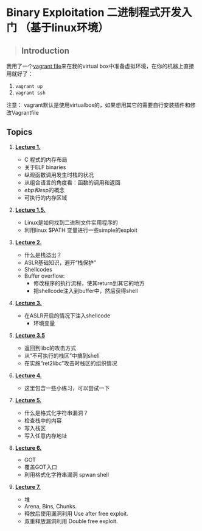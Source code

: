 # Binary Exploitation 二进制程式开发入门 （基于linux环境）

> ## Introduction
我用了一个[vagrant file](Vagrantfile)来在我的virtual box中准备虚拟环境，在你的机器上直接用就好了：
1. `vagrant up`
2. `vagrant ssh`

注意： vagrant默认是使用virtualbox的，如果想用其它的需要自行安装插件和修改Vagrantfile


## Topics

1. **[Lecture 1.](Lecture1/README.md)**
     * C 程式的内存布局
     * 关于ELF binaries
     * 纵观函数调用发生时栈的状况
     * 从组合语言的角度看：函数的调用和返回
     * $ebp和$esp的概念
     * 可执行的内存区域

1. **[Lecture 1.5.](Lecture1.5/README.md)**
    * Linux是如何找到二进制文件实用程序的
    * 利用linux $PATH 变量进行一些simple的exploit

1. **[Lecture 2.](Lecture2/README.md)**
    * 什么是栈溢出？
    * ASLR基础知识，避开“栈保护”
    * Shellcodes                                            
    * Buffer overflow:                                          
        *  修改程序的执行流程，使其return到其它的地方
        *  把shellcode注入到buffer中，然后获得shell

1. **[Lecture 3.](Lecture3/README.md)**
    * 在ASLR开启的情况下注入shellcode
        * 环境变量

1. **[Lecture 3.5](Lecture3.5/README.md)**
    * 返回到libc的攻击方式
    * 从“不可执行的栈区”中搞到shell
    * 在实施“ret2libc”攻击时栈区的组织情况

1. **[Lecture 4.](Lecture4/)**
    * 这里包含一些小练习，可以尝试一下

1. **[Lecture 5.](Lecture5/README.md)**
    * 什么是格式化字符串漏洞？
    * 检查栈中的内容
    * 写入栈区
    * 写入任意内存地址

1. **[Lecture 6.](Lecture6/README.md)**
    * GOT                               
    * 覆盖GOT入口
    * 利用格式化字符串漏洞 spwan shell

1. **[Lecture 7.](Lecture7/README.md)**
    * 堆
    * Arena, Bins, Chunks. 
    * 释放后使用漏洞利用 Use after free exploit.
    * 双重释放漏洞利用 Double free exploit.

